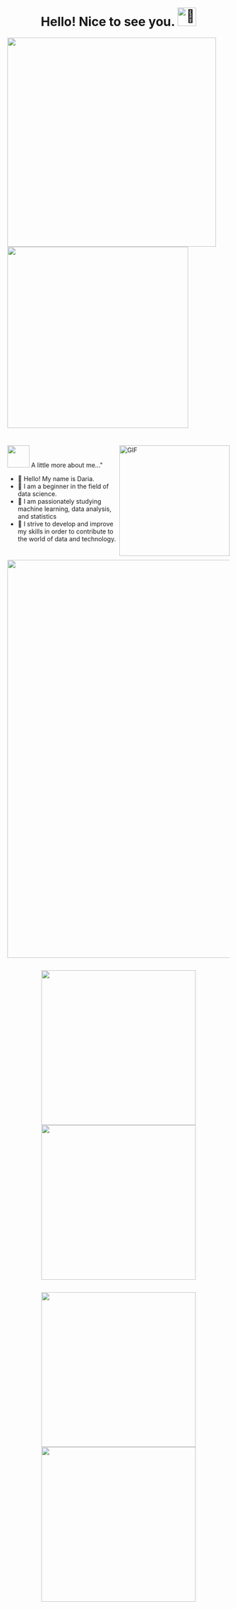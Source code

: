 # <h1 align="center">Hello! Nice to see you. <picture>  <source srcset="https://fonts.gstatic.com/s/e/notoemoji/latest/1f9ad/512.webp" type="image/webp"><img src="" alt="🦭" width="42" height="42"></picture>
<p align="left"><img src="https://pa1.narvii.com/5920/e0a5b793f681962aff4fb6041fd52e961f60b093_hq.gif" width="473"/>   <img src="https://leetcard.jacoblin.cool/Dashaklen?theme=wtf&font=Noto%20Serif%20Ethiopic&ext=heatmap"width="410"/></p> 
<h1 align="center" width="90"></h1>

<img align="right" alt="GIF" width="250" src="https://pa1.aminoapps.com/6886/5cc6087370433f1fd06920826c69b93f88c41560r1-500-319_hq.gif"/>




<img src="https://media.giphy.com/media/VgCDAzcKvsR6OM0uWg/giphy.gif" width="50"> A little more about me..."


- 	🔴 Hello! My name is Daria.                                                                 
- 	🔴 I am a beginner in the field of data science.
- 	🔴 I am passionately studying machine learning, data analysis, and statistics
- 	🔴 I strive to develop and improve my skills in order to contribute to the world of data and technology.

       
<h1>


 <h1 align="center" width="99">
  

<p align="center"><img src="http://github-profile-summary-cards.vercel.app/api/cards/profile-details?username=dashaklen&theme=buefy" width="900"/>
<p align="center"><img src="http://github-profile-summary-cards.vercel.app/api/cards/repos-per-language?username=dashaklen&theme=buefy" width="350"/><img src="http://github-profile-summary-cards.vercel.app/api/cards/most-commit-language?username=dashaklen&theme=buefy" width="350"/>
<p align="center"><img src="http://github-profile-summary-cards.vercel.app/api/cards/stats?username=dashaklen&theme=buefy" width="350"/><img src="http://github-profile-summary-cards.vercel.app/api/cards/productive-time?username=dashaklen&theme=buefy&utcOffset=8" width="350"/>
  





